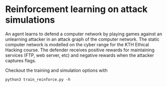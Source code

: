 # Reinforcement learning on attack simulations

An agent learns to defend a computer network by playing games against an unlearning attacker in an attack graph of the computer network. The static computer network is modelled on the cyber range for the KTH Ethical Hacking course. The defender receives positive rewards for maintaining services (FTP, web server, etc) and negative rewards when the attacker captures flags. 

Checkout the training and simulation options with 

```
python3 train_reinforce.py -h
```
